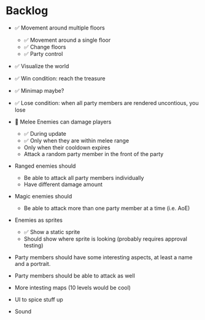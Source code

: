# Backlog

- ✅ Movement around multiple floors
    - ✅ Movement around a single floor
    - ✅ Change floors
    - ✅ Party control
    
- ✅ Visualize the world

- ✅ Win condition: reach the treasure

- ✅ Minimap maybe?

- ✅ Lose condition: when all party members are rendered uncontious, you lose

- 🚧 Melee Enemies can damage players
    - ✅ During update
    - ✅ Only when they are within melee range
    - Only when their cooldown expires
    - Attack a random party member in the front of the party
    
- Ranged enemies should
    - Be able to attack all party members individually
    - Have different damage amount
    
- Magic enemies should
    - Be able to attack more than one party member at a time (i.e. AoE)

- Enemies as sprites
    - ✅ Show a static sprite
    - Should show where sprite is looking (probably requires approval testing)

- Party members should have some interesting aspects, at least a name and a portrait.

- Party members should be able to attack as well

- More intesting maps (10 levels would be cool)

- UI to spice stuff up

- Sound
